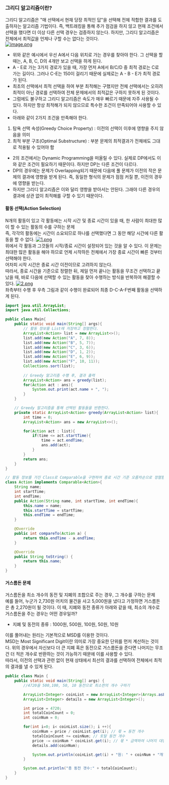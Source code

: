 ### 그리디 알고리즘이란?
그리디 알고리즘은 "매 선택에서 현재 당장 최적인 답"을 선택해 전체 적합한 결과를 도출하자는 알고리즘 기법이다. 
즉, 백트래킹을 통해 추가 점검을 하지 않고 현재 조건에서 선택을 했다면 더 이상 다른 선택 경우는 검증하지 않는다.
하지만, 그리디 알고리즘은 전체에서 최적값을 언제나 구할 수는 없다는 것이다.<br>
[![image.png](https://i.postimg.cc/6QM3N11W/image.png)](https://postimg.cc/zLR5Cpr6)<br>
- 위와 같은 예시에서 우선 A에서 다음 위치로 가는 경우를 찾아야 한다. 그 선택을 할 때는, A, B, C, D의 4개만 보고 선택을 하게 된다.
- A - E로 가는 3가지 경로가 있을 때, 가장 먼저 A에서 B/C/D 중 최적 경로는 C로 가는 길이다. 
그러나 C-E는 150이 걸리기 때문에 실제로는 A - B - E가 최적 경로가 된다.
- 최초의 선택에서 최적 선택을 하여 부분 최적해는 구했지만 전체 선택에서는 오히려 최적이 아닌 경로를 선택하여 
전체 문제에서의 최적값은 구하지 못하게 된 것이다.
- 그럼에도 불구하고 그리디 알고리즘은 속도가 매우 빠르기 때문에 자주 사용될 수 있다. 
하지만 항상 최적해가 되지 않으므로 특수한 조건이 만족되어야 사용할 수 있다.
- 아래와 같이 2가지 조건을 만족해야 한다.
1. 탐욕 선택 속성(Greedy Choice Property) : 이전의 선택이 이후에 영향을 주지 않음을 의미
2. 최적 부분 구조(Optimal Substructure) : 부분 문제의 최적결과가 전체에도 그대로 적용될 수 있어야 함
- 2의 조건에서는 Dynamic Programming을 떠올릴 수 있다. 실제로 DP에서도 이와 같은 조건이 필요하기 때문이다.
  하지만 DP는 다른 조건이 다르다.
- DP의 경우에는 문제가 Overlapping되기 때문에 다음에 풀 문제가 이전의 작은 문제의 결과에 영향을 받게 된다.
  즉, 동일한 형식의 문제가 점점 커질 뿐, 이전의 경우에 영향을 받는다.
- 하지만 그리디 알고리즘은 이와 달리 영향을 받아서는 안된다. 그래야 다른 경우의 결과에 상관 없이 최적해를 구할 수 있기 때문이다.

#### 활동 선택(Action Selection)
N개의 활동이 있고 각 활동에는 시작 시간 및 종료 시간이 있을 때, 한 사람이 최대한 많이 할 수 있는 활동의 수를 구하는 문제
<br>
즉, 각각의 활동에는 시간이 소요되므로 하나를 선택했다면 그 동안 해당 시간에 다른 활동을 할 수 없다.
[![1.png](https://i.postimg.cc/Y9tNC976/1.png)](https://postimg.cc/5HkQPf6y)<br>
위에서 각 활동과 그것들의 시작/종료 시간이 설정되어 있는 것을 알 수 있다. 이 문제는 최대한 많은 활동을 해야 하므로 언제 시작하든
전체에서 가장 종료 시간이 빠른 것부터 선택해야 한다.<br>
어차피 시작 시간은 종료 시간 이전이므로 고려하지 않는다.<br>
따라서, 종료 시간을 기준으로 정렬한 뒤, 제일 먼저 끝나는 활동을 무조건 선택하고 끝났을 때,
바로 다음에 선택할 수 있는 활동을 찾아 수행하는 방식을 반복하여 해결할 수 있다.
[![2.png](https://i.postimg.cc/j25zyFLC/2.png)](https://postimg.cc/1nknQM0Z)<br>
좌측부터 수행 후 우측 그림과 같이 수행이 완료되어 최종 D-C-A-F번째 활동을 선택하게 된다.
```java
import java.util.ArrayList;
import java.util.Collections;

public class Main{
    public static void main(String[] args){
        // 활동 정보를 List에 저장하고 정렬한다.
        ArrayList<Action> list = new ArrayList<>();
        list.add(new Action("A", 7, 8));
        list.add(new Action("B", 5, 7));
        list.add(new Action("C", 3, 6));
        list.add(new Action("D", 1, 2));
        list.add(new Action("E", 6, 9));
        list.add(new Action("F", 10, 11));
        Collections.sort(list);
        
        // Greedy 알고리즘 수행 후, 결과 출력
        ArrayList<Action> ans = greedy(list);
        for(Action act : ans){
            System.out.print(act.name + ", ");
        }
    }

    // Greedy 알고리즘을 통해 선택된 활동들을 반환한다.
    private static ArrayList<Action> greedy(ArrayList<Action> list){
        int time = 0;
        ArrayList<Action> ans = new ArrayList<>();

        for(Action act : list){
            if(time <= act.startTime){
                time = act.endTime;
                ans.add(act);
            }
        }
        return ans;
    }
}

// 활동 정보를 가진 Class로 Comparable을 구현하여 종료 시간 기준 오름차순으로 정렬함.
class Action implements Comparable<Action>{
    String name;
    int startTime;
    int endTime;
    public Action(String name, int startTime, int endTime){
        this.name = name;
        this.startTime = startTime;
        this.endTime = endTime;
    }

    @Override
    public int compareTo(Action a) {
        return this.endTime - a.endTime;
    }

    @Override
    public String toString() {
        return this.name;
    }
}
```
#### 거스름돈 문제
거스름돈을 최소 개수의 동전 및 지폐의 조합으로 주는 경우, 그 개수를 구하는 문제<br>
예를 들어, 누군가 2,730원 어치의 물건을 사고 5,000원을 냈다고 가정하면 거스름돈은 총 2,270원이 될 것이다.
이 때, 지폐와 동전 종류가 아래와 같을 때, 최소의 개수로 거스름돈을 주는 경우는 어떤 경우일까?<br>
- 지폐 및 동전의 종류 : 1000원, 500원, 100원, 50원, 10원

이를 풀어내는 원리는 기본적으로 MSD를 이용한 것이다.<br>
MSD는 Most Significant Digit이란 의미로 가장 중요한 단위를 먼저 계산하는 것이다. 위의 경우에서 자신보다
더 큰 지폐 혹은 동전으로 거스름돈을 준다면 나머지는 무조건 더 적은 개수로 반환하는 것이 가능하기 때문에 이를 사용할 수 있다.<br>
따라서, 이전의 선택과 관련 없이 현재 상태에서 최선의 결과를 선택하여 전체에서 최적의 결과를 낼 수 있게 된다.
```java
public class Main {
    public static void main(String[] args) {
        //4720을 500,100, 50, 10 동전으로 최소한의 개수 구하기

        ArrayList<Integer> coinList = new ArrayList<Integer>(Arrays.asList(500,100,50,10));
        ArrayList<Integer> details = new ArrayList<Integer>();

        int price = 4720;
        int totalCoinCount = 0;
        int coinNum = 0;

        for(int i=0; i< coinList.size(); i ++){
            coinNum = price / coinList.get(i); // 몫 = 동전 개수
            totalCoinCount += coinNum; // 토탈 동전 개수
            price -= coinNum * coinList.get(i); // 몫 * 금액하여 나머지 대입
            details.add(coinNum);

            System.out.println(coinList.get(i) + "원: " + coinNum + "개");
        }

        System.out.println("총 동전 갯수:" + totalCoinCount);
    }
}
```















